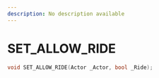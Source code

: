```yaml
---
description: No description available 
---
```


# SET_ALLOW_RIDE

```cpp
void SET_ALLOW_RIDE(Actor _Actor, bool _Ride);
```